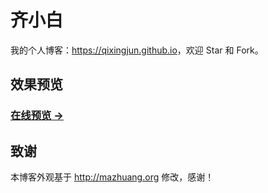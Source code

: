 # 齐小白

我的个人博客：<https://qixingjun.github.io>，欢迎 Star 和 Fork。

## 效果预览

### [在线预览 &rarr;](http://qixingjun.tech)

## 致谢

本博客外观基于 http://mazhuang.org 修改，感谢！

